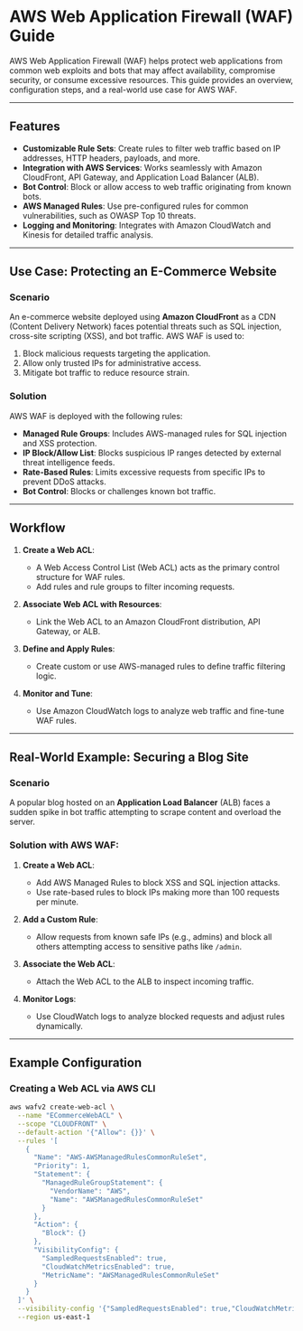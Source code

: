 # AWS Web Application Firewall (WAF) Guide

AWS Web Application Firewall (WAF) helps protect web applications from common web exploits and bots that may affect availability, compromise security, or consume excessive resources. This guide provides an overview, configuration steps, and a real-world use case for AWS WAF.

---

## Features

- **Customizable Rule Sets**: Create rules to filter web traffic based on IP addresses, HTTP headers, payloads, and more.
- **Integration with AWS Services**: Works seamlessly with Amazon CloudFront, API Gateway, and Application Load Balancer (ALB).
- **Bot Control**: Block or allow access to web traffic originating from known bots.
- **AWS Managed Rules**: Use pre-configured rules for common vulnerabilities, such as OWASP Top 10 threats.
- **Logging and Monitoring**: Integrates with Amazon CloudWatch and Kinesis for detailed traffic analysis.

---

## Use Case: Protecting an E-Commerce Website

### **Scenario**
An e-commerce website deployed using **Amazon CloudFront** as a CDN (Content Delivery Network) faces potential threats such as SQL injection, cross-site scripting (XSS), and bot traffic. AWS WAF is used to:
1. Block malicious requests targeting the application.
2. Allow only trusted IPs for administrative access.
3. Mitigate bot traffic to reduce resource strain.

### **Solution**
AWS WAF is deployed with the following rules:
- **Managed Rule Groups**: Includes AWS-managed rules for SQL injection and XSS protection.
- **IP Block/Allow List**: Blocks suspicious IP ranges detected by external threat intelligence feeds.
- **Rate-Based Rules**: Limits excessive requests from specific IPs to prevent DDoS attacks.
- **Bot Control**: Blocks or challenges known bot traffic.

---

## Workflow

1. **Create a Web ACL**:
   - A Web Access Control List (Web ACL) acts as the primary control structure for WAF rules.
   - Add rules and rule groups to filter incoming requests.

2. **Associate Web ACL with Resources**:
   - Link the Web ACL to an Amazon CloudFront distribution, API Gateway, or ALB.

3. **Define and Apply Rules**:
   - Create custom or use AWS-managed rules to define traffic filtering logic.

4. **Monitor and Tune**:
   - Use Amazon CloudWatch logs to analyze web traffic and fine-tune WAF rules.

---

## Real-World Example: Securing a Blog Site

### Scenario
A popular blog hosted on an **Application Load Balancer** (ALB) faces a sudden spike in bot traffic attempting to scrape content and overload the server.

### Solution with AWS WAF:
1. **Create a Web ACL**:
   - Add AWS Managed Rules to block XSS and SQL injection attacks.
   - Use rate-based rules to block IPs making more than 100 requests per minute.

2. **Add a Custom Rule**:
   - Allow requests from known safe IPs (e.g., admins) and block all others attempting access to sensitive paths like `/admin`.

3. **Associate the Web ACL**:
   - Attach the Web ACL to the ALB to inspect incoming traffic.

4. **Monitor Logs**:
   - Use CloudWatch logs to analyze blocked requests and adjust rules dynamically.

---

## Example Configuration

### Creating a Web ACL via AWS CLI
```bash
aws wafv2 create-web-acl \
  --name "ECommerceWebACL" \
  --scope "CLOUDFRONT" \
  --default-action '{"Allow": {}}' \
  --rules '[
    {
      "Name": "AWS-AWSManagedRulesCommonRuleSet",
      "Priority": 1,
      "Statement": {
        "ManagedRuleGroupStatement": {
          "VendorName": "AWS",
          "Name": "AWSManagedRulesCommonRuleSet"
        }
      },
      "Action": {
        "Block": {}
      },
      "VisibilityConfig": {
        "SampledRequestsEnabled": true,
        "CloudWatchMetricsEnabled": true,
        "MetricName": "AWSManagedRulesCommonRuleSet"
      }
    }
  ]' \
  --visibility-config '{"SampledRequestsEnabled": true,"CloudWatchMetricsEnabled": true,"MetricName": "ECommerceWebACL"}' \
  --region us-east-1
